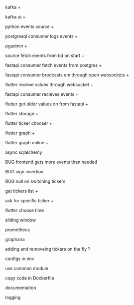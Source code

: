 kafka +

kafka ui +

python events source + 

postgresql consumer logs events +

pgadmin +

source fetch events from bd on start +

fastapi consumer fetch events from postgres +

fastapi consumer brodcasts em through open websockets +

flutter recieve values through websocket +

fastapi consumer recieves events +

flutter get older values on from fastapi +

flutter storage +

flutter ticker chooser +

flutter graph + 

flutter graph online +

async sqlalchemy

BUG frontend gets more events than needed

BUG sign invertion

BUG null on switching tickers

get tickers list + 

ask for specific ticker +

flutter choose time

sliding window

prometheus

graphana

adding and removeing tickers on the fly ?

configs in env

use common module

copy code in Dockerfile

documentation

logging